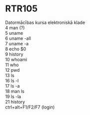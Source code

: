 # RTR105
Datormācības kursa elektroniskā klade  
    4  man (?)  
    5  uname  
    6  uname -all  
    7  uname -a  
    8  echo $0  
    9  history  
   10  whoami   
   11  who  
   12  pwd  
   13  ls  
   16  ls -l  
   17  ls -a  
   18  man ls  
   19  ls -la  
   21  history  
   ctrl+alt+F1/F2/F7   (login)
   
